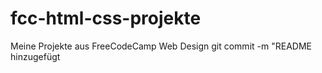 # fcc-html-css-projekte
Meine Projekte aus FreeCodeCamp Web Design
git commit -m "README hinzugefügt